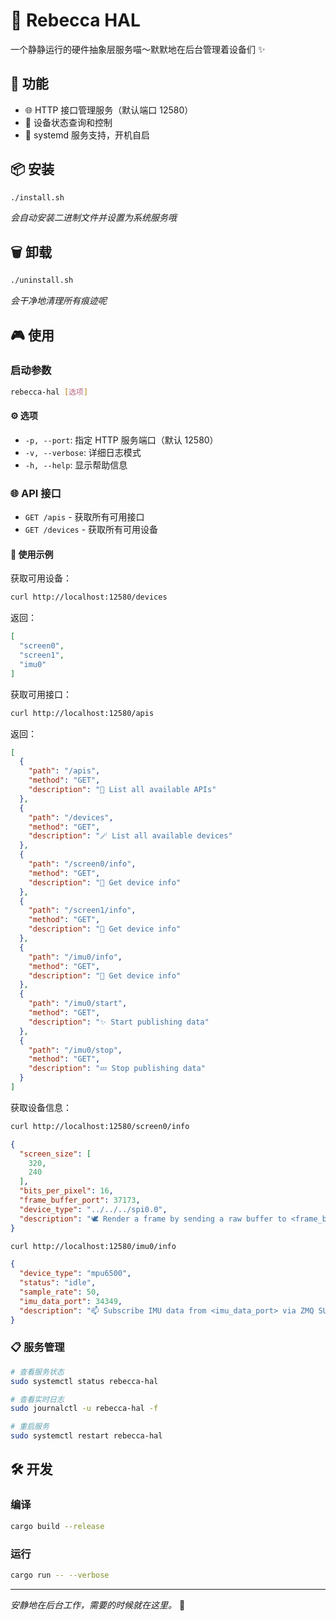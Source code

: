 # 🔮 Rebecca HAL

一个静静运行的硬件抽象层服务喵～默默地在后台管理着设备们 ✨

## 🎯 功能

- 🌐 HTTP 接口管理服务（默认端口 12580）
- 🔧 设备状态查询和控制
- 🚀 systemd 服务支持，开机自启

## 📦 安装

```bash
./install.sh
```

*会自动安装二进制文件并设置为系统服务哦*

## 🗑️ 卸载

```bash
./uninstall.sh
```

*会干净地清理所有痕迹呢*

## 🎮 使用

### 启动参数
```bash
rebecca-hal [选项]
```

#### ⚙️ 选项
- `-p, --port`: 指定 HTTP 服务端口（默认 12580）
- `-v, --verbose`: 详细日志模式
- `-h, --help`: 显示帮助信息

### 🌐 API 接口

- `GET /apis` - 获取所有可用接口
- `GET /devices` - 获取所有可用设备

#### 🎯 使用示例

获取可用设备：
```bash
curl http://localhost:12580/devices
```

返回：
```json
[
  "screen0",
  "screen1",
  "imu0"
]
```

获取可用接口：
```bash
curl http://localhost:12580/apis
```

返回：
```json
[
  {
    "path": "/apis",
    "method": "GET",
    "description": "🔮 List all available APIs"
  },
  {
    "path": "/devices",
    "method": "GET",
    "description": "🪄 List all available devices"
  },
  {
    "path": "/screen0/info",
    "method": "GET",
    "description": "📜 Get device info"
  },
  {
    "path": "/screen1/info",
    "method": "GET",
    "description": "📜 Get device info"
  },
  {
    "path": "/imu0/info",
    "method": "GET",
    "description": "📜 Get device info"
  },
  {
    "path": "/imu0/start",
    "method": "GET",
    "description": "✨ Start publishing data"
  },
  {
    "path": "/imu0/stop",
    "method": "GET",
    "description": "💤 Stop publishing data"
  }
]
```

获取设备信息：
```bash
curl http://localhost:12580/screen0/info
```

```json
{
  "screen_size": [
    320,
    240
  ],
  "bits_per_pixel": 16,
  "frame_buffer_port": 37173,
  "device_type": "../../../spi0.0",
  "description": "🕊️ Render a frame by sending a raw buffer to <frame_buffer_port> via ZMQ REP socket"
}
```

```bash
curl http://localhost:12580/imu0/info
```

```json
{
  "device_type": "mpu6500",
  "status": "idle",
  "sample_rate": 50,
  "imu_data_port": 34349,
  "description": "📫 Subscribe IMU data from <imu_data_port> via ZMQ SUB socket in Protobuf format. Schema available at /imu0/schema"
}
```

### 📋 服务管理

```bash
# 查看服务状态
sudo systemctl status rebecca-hal

# 查看实时日志
sudo journalctl -u rebecca-hal -f

# 重启服务
sudo systemctl restart rebecca-hal
```

## 🛠️ 开发

### 编译
```bash
cargo build --release
```

### 运行
```bash
cargo run -- --verbose
```

---

*安静地在后台工作，需要的时候就在这里。* 🐾
